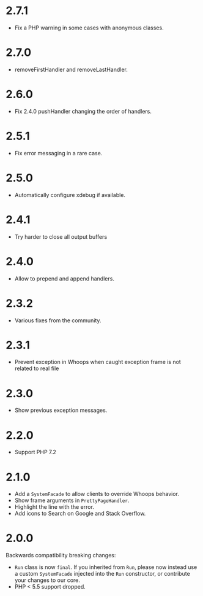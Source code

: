# 2.7.1

* Fix a PHP warning in some cases with anonymous classes.

# 2.7.0

* removeFirstHandler and removeLastHandler.

# 2.6.0

* Fix 2.4.0 pushHandler changing the order of handlers.

# 2.5.1

* Fix error messaging in a rare case.

# 2.5.0

* Automatically configure xdebug if available.

# 2.4.1

* Try harder to close all output buffers

# 2.4.0

* Allow to prepend and append handlers.

# 2.3.2

* Various fixes from the community.

# 2.3.1

* Prevent exception in Whoops when caught exception frame is not related to real file

# 2.3.0

* Show previous exception messages.

# 2.2.0

* Support PHP 7.2

# 2.1.0

* Add a `SystemFacade` to allow clients to override Whoops behavior.
* Show frame arguments in `PrettyPageHandler`.
* Highlight the line with the error.
* Add icons to Search on Google and Stack Overflow.

# 2.0.0

Backwards compatibility breaking changes:

* `Run` class is now `final`. If you inherited from `Run`, please now instead use a custom `SystemFacade` injected into the `Run` constructor, or contribute your changes to our core.
* PHP < 5.5 support dropped.
